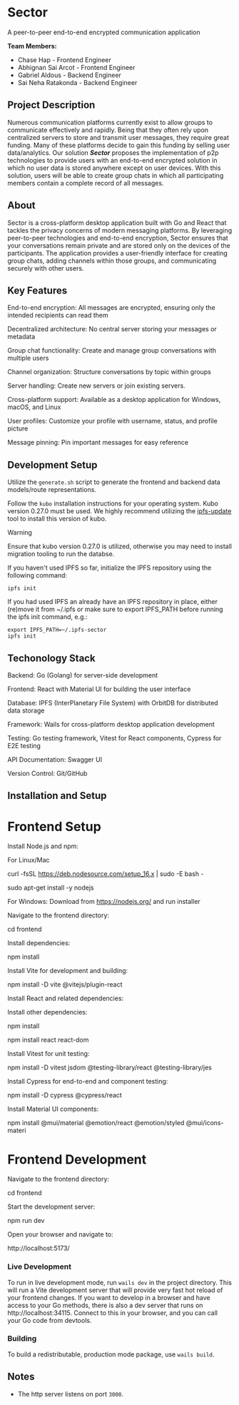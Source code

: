 # Sector

A peer-to-peer end-to-end encrypted communication application

**Team Members:** 
- Chase Hap - Frontend Engineer
- Abhignan Sai Arcot - Frontend Engineer
- Gabriel Aldous - Backend Engineer
- Sai Neha Ratakonda - Backend Engineer

## Project Description

Numerous communication platforms currently exist to allow groups to communicate effectively and rapidly. Being that they often rely upon centralized servers to store and transmit user messages, they require great funding. Many of these platforms decide to gain this funding by selling user data/analytics. Our solution ***Sector*** proposes the implementation of p2p technologies to provide users with an end-to-end encrypted solution in which no user data is stored anywhere except on user devices. With this solution, users will be able to create group chats in which all participating members contain a complete record of all messages.

## About

Sector is a cross-platform desktop application built with Go and React that tackles the privacy concerns of modern messaging platforms. By leveraging peer-to-peer technologies and end-to-end encryption, Sector ensures that your conversations remain private and are stored only on the devices of the participants. The application provides a user-friendly interface for creating group chats, adding channels within those groups, and communicating securely with other users.

## Key Features

End-to-end encryption: All messages are encrypted, ensuring only the intended recipients can read them

Decentralized architecture: No central server storing your messages or metadata

Group chat functionality: Create and manage group conversations with multiple users

Channel organization: Structure conversations by topic within groups

Server handling: Create new servers or join existing servers.

Cross-platform support: Available as a desktop application for Windows, macOS, and Linux

User profiles: Customize your profile with username, status, and profile picture

Message pinning: Pin important messages for easy reference

## Development Setup

Utilize the `generate.sh` script to generate the frontend and backend data models/route representations.


Follow the `kubo` installation instructions for your operating system. Kubo version 0.27.0 must be used. We highly recommend utilizing the [ipfs-update](https://docs.ipfs.tech/how-to/ipfs-updater/) tool to install this version of kubo. 

> [!Warning]
> Ensure that kubo version 0.27.0 is utilized, otherwise you may need to install migration tooling to run the databse.

If you haven't used IPFS so far, initialize the IPFS repository using the following command:

`ipfs init`

If you had used IPFS an already have an IPFS repository in place, either (re)move it from ~/.ipfs or make sure to export IPFS_PATH before running the ipfs init command, e.g.:

```
export IPFS_PATH=~/.ipfs-sector
ipfs init
```
## Techonology Stack

Backend: Go (Golang) for server-side development

Frontend: React with Material UI for building the user interface

Database: IPFS (InterPlanetary File System) with OrbitDB for distributed data storage

Framework: Wails for cross-platform desktop application development

Testing: Go testing framework, Vitest for React components, Cypress for E2E testing

API Documentation: Swagger UI

Version Control: Git/GitHub

## Installation and Setup

# Frontend Setup

Install Node.js and npm:

For Linux/Mac

curl -fsSL https://deb.nodesource.com/setup_16.x | sudo -E bash -

sudo apt-get install -y nodejs

For Windows: Download from https://nodejs.org/ and run installer

Navigate to the frontend directory:

cd frontend

Install dependencies:

npm install

Install Vite for development and building:

npm install -D vite @vitejs/plugin-react

Install React and related dependencies:

Install other dependencies:

npm install

npm install react react-dom

Install Vitest for unit testing:

npm install -D vitest jsdom @testing-library/react @testing-library/jes

Install Cypress for end-to-end and component testing:

npm install -D cypress @cypress/react

Install Material UI components:

npm install @mui/material @emotion/react @emotion/styled @mui/icons-materi

# Frontend Development

Navigate to the frontend directory:

cd frontend

Start the development server:

npm run dev

Open your browser and navigate to:

http://localhost:5173/

### Live Development

To run in live development mode, run `wails dev` in the project directory. This will run a Vite development
server that will provide very fast hot reload of your frontend changes. If you want to develop in a browser
and have access to your Go methods, there is also a dev server that runs on http://localhost:34115. Connect
to this in your browser, and you can call your Go code from devtools.

### Building

To build a redistributable, production mode package, use `wails build`.

## Notes

- The http server listens on port `3000`.

